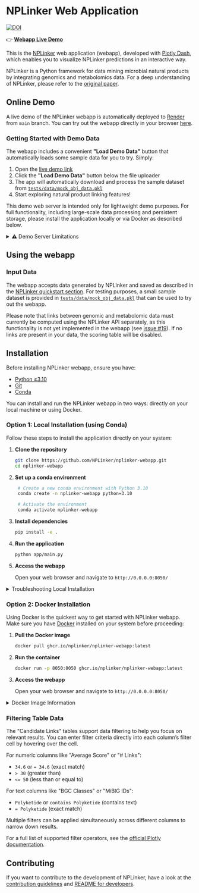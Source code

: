 # NPLinker Web Application

[![DOI](https://zenodo.org/badge/DOI/10.5281/zenodo.6875502.svg)](https://doi.org/10.5281/zenodo.6875502)

👉 **[Webapp Live Demo](https://nplinker-webapp.onrender.com)**

This is the [NPLinker](https://nplinker.github.io/nplinker/latest/) web application (webapp), developed with [Plotly Dash](https://dash.plotly.com/), which enables you to visualize NPLinker predictions in an interactive way.

NPLinker is a Python framework for data mining microbial natural products by integrating genomics and metabolomics data. For a deep understanding of NPLinker, please refer to the [original paper](https://journals.plos.org/ploscompbiol/article?id=10.1371/journal.pcbi.1008920).

## Online Demo

A live demo of the NPLinker webapp is automatically deployed to [Render](https://render.com/) from `main` branch.
You can try out the webapp directly in your browser [here](https://nplinker-webapp.onrender.com).

### Getting Started with Demo Data

The webapp includes a convenient **"Load Demo Data"** button that automatically loads some sample data for you to try. Simply:
1. Open the [live demo link](https://nplinker-webapp.onrender.com/)
2. Click the **"Load Demo Data"** button below the file uploader
3. The app will automatically download and process the sample dataset from [`tests/data/mock_obj_data.pkl`](https://github.com/NPLinker/nplinker-webapp/blob/main/tests/data/mock_obj_data.pkl)
4. Start exploring natural product linking features!

This demo web server is intended only for lightweight demo purposes. For full functionality, including large-scale data processing and persistent storage, please install the application locally or via Docker as described below.

<details>
<summary>⚠️ Demo Server Limitations</summary>
Please note the following limitations of the hosted demo:

* **Cold start delay**: Free-tier apps on Render sleep after 15 minutes of inactivity and may take 20–30 seconds to wake up.
* **Performance**: This is a minimal deployment on a free tier and is not optimized for large datasets or concurrent users.
* **File size limits**: The demo data button loads a small sample dataset suitable for testing. Uploading large datasets via the file uploader may lead to errors or timeouts.
* **No persistent storage**: Uploaded files are not saved between sessions.
</details>

## Using the webapp

### Input Data

The webapp accepts data generated by NPLinker and saved as described in the [NPLinker quickstart section](https://nplinker.github.io/nplinker/latest/quickstart/). For testing purposes, a small sample dataset is provided in [`tests/data/mock_obj_data.pkl`](https://github.com/NPLinker/nplinker-webapp/blob/main/tests/data/mock_obj_data.pkl) that can be used to try out the webapp.

Please note that links between genomic and metabolomic data must currently be computed using the NPLinker API separately, as this functionality is not yet implemented in the webapp (see [issue #19](https://github.com/NPLinker/nplinker-webapp/issues/19)). If no links are present in your data, the scoring table will be disabled.

## Installation

Before installing NPLinker webapp, ensure you have:

- [Python ≥3.10](https://www.python.org/downloads/)
- [Git](https://git-scm.com/downloads)
- [Conda](https://docs.conda.io/en/latest/miniconda.html)

You can install and run the NPLinker webapp in two ways: directly on your local machine or using Docker.

### Option 1: Local Installation (using Conda)

Follow these steps to install the application directly on your system:

1. **Clone the repository**
   ```bash
   git clone https://github.com/NPLinker/nplinker-webapp.git
   cd nplinker-webapp
   ```

2. **Set up a conda environment**
   ```bash
    # Create a new conda environment with Python 3.10
    conda create -n nplinker-webapp python=3.10

    # Activate the environment
    conda activate nplinker-webapp
   ```

3. **Install dependencies**
   ```bash
   pip install -e .
   ```

4. **Run the application**
   ```bash
   python app/main.py
   ```

5. **Access the webapp**
   
   Open your web browser and navigate to `http://0.0.0.0:8050/`

<details>
<summary>Troubleshooting Local Installation</summary>

#### Common issues and solutions

- **Port already in use**: If port 8050 is already in use, modify the port in `app/main.py` by changing `app.run_server(debug=True, port=8050)`
- **Package installation errors**: Make sure you're using Python 3.10 and that your pip is up-to-date

If you encounter other problems, please check the [Issues](https://github.com/NPLinker/nplinker-webapp/issues) page or create a new issue.

</details>

### Option 2: Docker Installation

Using Docker is the quickest way to get started with NPLinker webapp. Make sure you have [Docker](https://www.docker.com/) installed on your system before proceeding:

1. **Pull the Docker image**
   ```bash
   docker pull ghcr.io/nplinker/nplinker-webapp:latest
   ```

2. **Run the container**
   ```bash
   docker run -p 8050:8050 ghcr.io/nplinker/nplinker-webapp:latest
   ```

3. **Access the webapp**
   
   Open your web browser and navigate to `http://0.0.0.0:8050/`

<details>
<summary>Docker Image Information</summary>

- **Available Tags**:
  - `latest`: The most recent build
  - Specific version tags based on GitHub releases

- **Performance Note**: The application running in Docker might be slower than running it directly on your machine, depending on your Docker resource allocation settings. If you experience performance issues, consider increasing Docker's CPU and memory limits in your Docker Desktop settings, or use the local installation method.

- **More Details**: For additional information about the Docker image, see its [GitHub Container Registry page](https://github.com/NPLinker/nplinker-webapp/pkgs/container/nplinker-webapp).

</details>

### Filtering Table Data

The "Candidate Links" tables support data filtering to help you focus on relevant results. You can enter filter criteria directly into each column’s filter cell by hovering over the cell.

For numeric columns like "Average Score" or "# Links":
- `34.6` or `= 34.6` (exact match)
- `> 30` (greater than)
- `<= 50` (less than or equal to)

For text columns like "BGC Classes" or "MiBIG IDs":
- `Polyketide` or `contains Polyketide` (contains text)
- `= Polyketide` (exact match)

Multiple filters can be applied simultaneously across different columns to narrow down results.

For a full list of supported filter operators, see the [official Plotly documentation](https://dash.plotly.com/datatable/filtering#filtering-operators).

## Contributing

If you want to contribute to the development of NPLinker, have a look at the [contribution guidelines](CONTRIBUTING.md) and [README for developers](README.dev.md).
